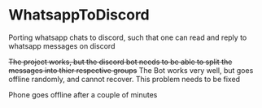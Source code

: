 # WhatsappToDiscord
Porting whatsapp chats to discord, such that one can read and reply to whatsapp messages on discord

~~The project works, but the discord bot needs to be able to split the messages into thier respective groups~~
The Bot works very well, but goes offline randomly, and cannot recover. This problem needs to be fixed

Phone goes offline after a couple of minutes
